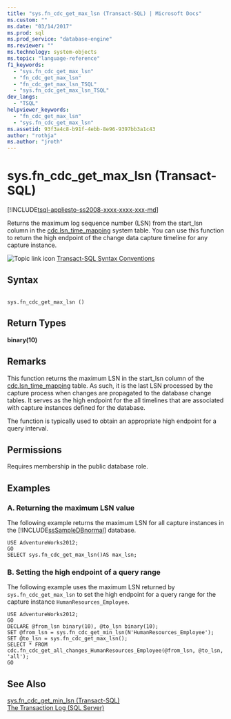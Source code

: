 ```yaml
---
title: "sys.fn_cdc_get_max_lsn (Transact-SQL) | Microsoft Docs"
ms.custom: ""
ms.date: "03/14/2017"
ms.prod: sql
ms.prod_service: "database-engine"
ms.reviewer: ""
ms.technology: system-objects
ms.topic: "language-reference"
f1_keywords: 
  - "sys.fn_cdc_get_max_lsn"
  - "fn_cdc_get_max_lsn"
  - "fn_cdc_get_max_lsn_TSQL"
  - "sys.fn_cdc_get_max_lsn_TSQL"
dev_langs: 
  - "TSQL"
helpviewer_keywords: 
  - "fn_cdc_get_max_lsn"
  - "sys.fn_cdc_get_max_lsn"
ms.assetid: 93f3a4c8-b91f-4ebb-8e96-9397bb3a1c43
author: "rothja"
ms.author: "jroth"
---
```

# sys.fn_cdc_get_max_lsn (Transact-SQL)
[!INCLUDE[tsql-appliesto-ss2008-xxxx-xxxx-xxx-md](../../includes/applies-to-version/sqlserver.md)]

  Returns the maximum log sequence number (LSN) from the start_lsn column in the [cdc.lsn_time_mapping](../../relational-databases/system-tables/cdc-lsn-time-mapping-transact-sql.md) system table. You can use this function to return the high endpoint of the change data capture timeline for any capture instance.  
  
 ![Topic link icon](../../database-engine/configure-windows/media/topic-link.gif "Topic link icon") [Transact-SQL Syntax Conventions](../../t-sql/language-elements/transact-sql-syntax-conventions-transact-sql.md)  
  
## Syntax  
  
```  
  
sys.fn_cdc_get_max_lsn ()  
```  
  
## Return Types  
 **binary(10)**  
  
## Remarks  
 This function returns the maximum LSN in the start_lsn column of the [cdc.lsn_time_mapping](../../relational-databases/system-tables/cdc-lsn-time-mapping-transact-sql.md) table. As such, it is the last LSN processed by the capture process when changes are propagated to the database change tables. It serves as the high endpoint for the all timelines that are associated with capture instances defined for the database.  
  
 The function is typically used to obtain an appropriate high endpoint for a query interval.  
  
## Permissions  
 Requires membership in the public database role.  
  
## Examples  
  
### A. Returning the maximum LSN value  
 The following example returns the maximum LSN for all capture instances in the [!INCLUDE[ssSampleDBnormal](../../includes/sssampledbnormal-md.md)] database.  
  
```  
USE AdventureWorks2012;  
GO  
SELECT sys.fn_cdc_get_max_lsn()AS max_lsn;  
```  
  
### B. Setting the high endpoint of a query range  
 The following example uses the maximum LSN returned by `sys.fn_cdc_get_max_lsn` to set the high endpoint for a query range for the capture instance `HumanResources_Employee`.  
  
```  
USE AdventureWorks2012;  
GO  
DECLARE @from_lsn binary(10), @to_lsn binary(10);  
SET @from_lsn = sys.fn_cdc_get_min_lsn(N'HumanResources_Employee');  
SET @to_lsn = sys.fn_cdc_get_max_lsn();  
SELECT * FROM cdc.fn_cdc_get_all_changes_HumanResources_Employee(@from_lsn, @to_lsn, 'all');  
GO  
```  
  
## See Also  
 [sys.fn_cdc_get_min_lsn &#40;Transact-SQL&#41;](../../relational-databases/system-functions/sys-fn-cdc-get-min-lsn-transact-sql.md)   
 [The Transaction Log &#40;SQL Server&#41;](../../relational-databases/logs/the-transaction-log-sql-server.md)  
  
  

